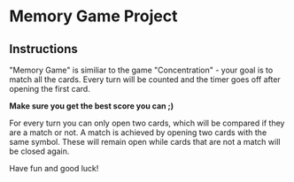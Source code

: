 # Memory Game Project

## Instructions
"Memory Game" is similiar to the game "Concentration" - your goal is to match all the cards.
Every turn will be counted and the timer goes off after opening the first card. 

**Make sure you get the best score you can ;)**

For every turn you can only open two cards, which will be compared if they are a match or not.
A match is achieved by opening two cards with the same symbol. These will remain open while cards that are not a match will be closed again. 

Have fun and good luck!

